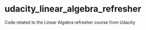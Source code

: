 # udacity_linear_algebra_refresher
Code related to the Linear Algebra refresher course from Udacity
